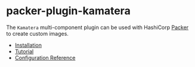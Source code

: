 # packer-plugin-kamatera

The `Kamatera` multi-component plugin can be used with HashiCorp [Packer](https://www.packer.io)
to create custom images.

* [Installation](https://github.com/Kamatera/packer-plugin-kamatera/blob/main/docs/README.md)
* [Tutorial](https://github.com/Kamatera/packer-plugin-kamatera/blob/main/docs/builders/kamatera.mdx#tutorial)
* [Configuration Reference](https://github.com/Kamatera/packer-plugin-kamatera/blob/main/docs/builders/kamatera.mdx#configuration-reference)
